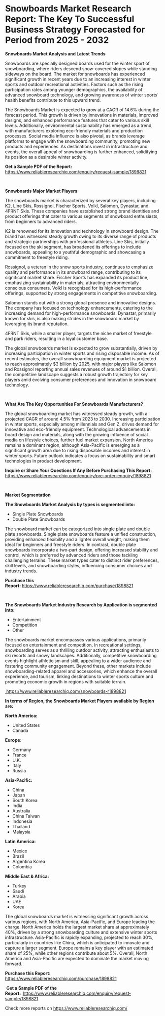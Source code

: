 <p><h1>Snowboards Market Research Report: The Key To Successful Business Strategy Forecasted for Period from 2025 - 2032</h1></p><p><strong>Snowboards Market Analysis and Latest Trends</strong></p>
<p><p>Snowboards are specially designed boards used for the winter sport of snowboarding, where riders descend snow-covered slopes while standing sideways on the board. The market for snowboards has experienced significant growth in recent years due to an increasing interest in winter sports and outdoor recreational activities. Factors such as the rising participation rates among younger demographics, the availability of advanced snowboard technology, and growing awareness of winter sports' health benefits contribute to this upward trend.</p><p>The Snowboards Market is expected to grow at a CAGR of 14.6% during the forecast period. This growth is driven by innovations in materials, improved designs, and enhanced performance features that cater to various skill levels. Additionally, environmental sustainability has emerged as a trend, with manufacturers exploring eco-friendly materials and production processes. Social media influence is also pivotal, as brands leverage platforms to engage with the snowboarding community, promoting new products and experiences. As destinations invest in infrastructure and events, the overall appeal of snowboarding is further enhanced, solidifying its position as a desirable winter activity.</p></p>
<p><strong>Get a Sample PDF of the Report:&nbsp;</strong> <a href="https://www.reliableresearchiq.com/enquiry/request-sample/1898821?utm_campaign=3132&utm_medium=2&utm_source=Github&utm_content=ia&utm_term=04042025&utm_id=snowboards">https://www.reliableresearchiq.com/enquiry/request-sample/1898821</a></p>
<p>&nbsp;</p>
<p><strong>Snowboards Major Market Players</strong></p>
<p><p>The snowboards market is characterized by several key players, including K2, Line Skis, Rossignol, Fischer Sports, Volkl, Salomon, Dynastar, and 4FRNT Skis. These companies have established strong brand identities and product offerings that cater to various segments of snowboard enthusiasts, from beginners to advanced riders.</p><p>K2 is renowned for its innovation and technology in snowboard design. The brand has witnessed steady growth owing to its diverse range of products and strategic partnerships with professional athletes. Line Skis, initially focused on the ski segment, has broadened its offerings to include snowboards, appealing to a youthful demographic and showcasing a commitment to freestyle riding.</p><p>Rossignol, a veteran in the snow sports industry, continues to emphasize quality and performance in its snowboard range, contributing to its significant market share. Fischer Sports has expanded its product line, emphasizing sustainability in materials, attracting environmentally conscious consumers. Volkl is recognized for its high-performance offerings, supported by strong engagements in competitive snowboarding.</p><p>Salomon stands out with a strong global presence and innovative designs. The company has focused on technology enhancements, catering to the increasing demand for high-performance snowboards. Dynastar, primarily known for skis, is also making strides in the snowboard market by leveraging its brand reputation.</p><p>4FRNT Skis, while a smaller player, targets the niche market of freestyle and park riders, resulting in a loyal customer base. </p><p>The global snowboards market is expected to grow substantially, driven by increasing participation in winter sports and rising disposable income. As of recent estimates, the overall snowboarding equipment market is projected to reach approximately $3 billion by 2025, with major players like Salomon and Rossignol reporting annual sales revenues of around $1 billion. Overall, the competitive landscape suggests a robust growth trajectory for key players amid evolving consumer preferences and innovation in snowboard technology.</p></p>
<p>&nbsp;</p>
<p><strong>What Are The Key Opportunities For Snowboards Manufacturers?</strong></p>
<p><p>The global snowboarding market has witnessed steady growth, with a projected CAGR of around 4.5% from 2023 to 2030. Increasing participation in winter sports, especially among millennials and Gen Z, drives demand for innovative and eco-friendly equipment. Technological advancements in board design and materials, along with the growing influence of social media on lifestyle choices, further fuel market expansion. North America remains a dominant region, although Asia-Pacific is emerging as a significant growth area due to rising disposable incomes and interest in winter sports. Future outlook indicates a focus on sustainability and smart technologies in product development.</p></p>
<p><strong>Inquire or Share Your Questions If Any Before Purchasing This Report:</strong> <a href="https://www.reliableresearchiq.com/enquiry/pre-order-enquiry/1898821?utm_campaign=3132&utm_medium=2&utm_source=Github&utm_content=ia&utm_term=04042025&utm_id=snowboards">https://www.reliableresearchiq.com/enquiry/pre-order-enquiry/1898821</a></p>
<p>&nbsp;</p>
<p><strong>Market Segmentation</strong></p>
<p><strong>The Snowboards Market Analysis by types is segmented into:</strong></p>
<p><ul><li>Single Plate Snowboards</li><li>Double Plate Snowboards</li></ul></p>
<p><p>The snowboard market can be categorized into single plate and double plate snowboards. Single plate snowboards feature a unified construction, providing enhanced flexibility and a lighter overall weight, making them ideal for beginners and freestyle riders. In contrast, double plate snowboards incorporate a two-part design, offering increased stability and control, which is preferred by advanced riders and those tackling challenging terrains. These market types cater to distinct rider preferences, skill levels, and snowboarding styles, influencing consumer choices and industry trends.</p></p>
<p><strong>Purchase this Report:&nbsp;</strong><a href="https://www.reliableresearchiq.com/purchase/1898821?utm_campaign=3132&utm_medium=2&utm_source=Github&utm_content=ia&utm_term=04042025&utm_id=snowboards">https://www.reliableresearchiq.com/purchase/1898821</a></p>
<p>&nbsp;</p>
<p><strong>The Snowboards Market Industry Research by Application is segmented into:</strong></p>
<p><ul><li>Entertainment</li><li>Competition</li><li>Other</li></ul></p>
<p><p>The snowboards market encompasses various applications, primarily focused on entertainment and competition. In recreational settings, snowboarding serves as a thrilling outdoor activity, attracting enthusiasts to ski resorts and snowy landscapes. Additionally, competitive snowboarding events highlight athleticism and skill, appealing to a wider audience and fostering community engagement. Beyond these, other markets include snowboarding-related apparel and accessories, which enhance the overall experience, and tourism, linking destinations to winter sports culture and promoting economic growth in regions with suitable terrain.</p></p>
<p><a href="https://www.reliableresearchiq.com/snowboards-r1898821?utm_campaign=3132&utm_medium=2&utm_source=Github&utm_content=ia&utm_term=04042025&utm_id=snowboards">&nbsp;https://www.reliableresearchiq.com/snowboards-r1898821</a></p>
<p><strong>In terms of Region, the Snowboards Market Players available by Region are:</strong></p>
<p>
    <p> <strong> North America: </strong>
        <ul>
            <li>United States</li>
            <li>Canada</li>
        </ul>
        </p> 
    <p> <strong> Europe: </strong>
        <ul>
            <li>Germany</li>
            <li>France</li>
            <li>U.K.</li>
            <li>Italy</li>
            <li>Russia</li>
        </ul>
        </p> 
    <p> <strong> Asia-Pacific: </strong>
        <ul>
            <li>China</li>
            <li>Japan</li>
            <li>South Korea</li>
            <li>India</li>
            <li>Australia</li>
            <li>China Taiwan</li>
            <li>Indonesia</li>
            <li>Thailand</li>
            <li>Malaysia</li>
        </ul>
        </p> 
    <p> <strong> Latin America: </strong>
        <ul>
            <li>Mexico</li>
            <li>Brazil</li>
            <li>Argentina Korea</li>
            <li>Colombia</li>
        </ul>
        </p> 
    <p> <strong> Middle East & Africa: </strong>
        <ul>
            <li>Turkey</li>
            <li>Saudi</li>
            <li>Arabia</li>
            <li>UAE</li>
            <li>Korea</li>
        </ul>
    </p>
    </p>
<p><p>The global snowboards market is witnessing significant growth across various regions, with North America, Asia-Pacific, and Europe leading the charge. North America holds the largest market share at approximately 40%, driven by a strong snowboarding culture and extensive winter sports infrastructure. Asia-Pacific is rapidly expanding, projected to reach 30%, particularly in countries like China, which is anticipated to innovate and capture a larger segment. Europe remains a key player with an estimated share of 25%, while other regions contribute about 5%. Overall, North America and Asia-Pacific are expected to dominate the market moving forward.</p></p>
<p><strong>Purchase this Report: </strong><a href="https://www.reliableresearchiq.com/purchase/1898821?utm_campaign=3132&utm_medium=2&utm_source=Github&utm_content=ia&utm_term=04042025&utm_id=snowboards">https://www.reliableresearchiq.com/purchase/1898821</a></p>
<p>&nbsp;<strong>Get a Sample PDF of the Report:&nbsp;&nbsp;</strong><a href="https://www.reliableresearchiq.com/enquiry/request-sample/1898821?utm_campaign=3132&utm_medium=2&utm_source=Github&utm_content=ia&utm_term=04042025&utm_id=snowboards">https://www.reliableresearchiq.com/enquiry/request-sample/1898821</a></p>
<p><strong></strong></p>
<p>Check more reports on <a href="https://www.reliableresearchiq.com/?utm_campaign=3132&utm_medium=2&utm_source=Github&utm_content=ia&utm_term=04042025&utm_id=snowboards">https://www.reliableresearchiq.com/</a></p>